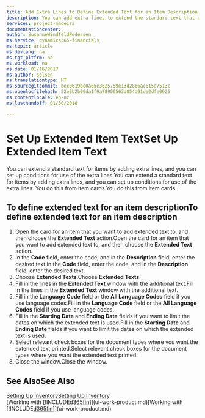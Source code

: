 ```yaml
---
title: Add Extra Lines to Define Extended Text for an Item Description | Microsoft Docs
description: You can add extra lines to extend the standard text that describes an item.
services: project-madeira
documentationcenter: 
author: SusanneWindfeldPedersen
ms.service: dynamics365-financials
ms.topic: article
ms.devlang: na
ms.tgt_pltfrm: na
ms.workload: na
ms.date: 01/16/2017
ms.author: solsen
ms.translationtype: HT
ms.sourcegitcommit: bec0619be0a65e3625759e13d2866ac615d7513c
ms.openlocfilehash: 52e5b2b69da1f9a78906563d054d91de2dfe0925
ms.contentlocale: en-nz
ms.lasthandoff: 01/30/2018

---
```

# <a name="set-up-extended-item-text"></a><span data-ttu-id="6ca5f-103">Set Up Extended Item Text</span><span class="sxs-lookup"><span data-stu-id="6ca5f-103">Set Up Extended Item Text</span></span>
<span data-ttu-id="6ca5f-104">You can extend a standard text for items by adding extra lines, and you can set up conditions for use of the extra lines.</span><span class="sxs-lookup"><span data-stu-id="6ca5f-104">You can extend a standard text for items by adding extra lines, and you can set up conditions for use of the extra lines.</span></span> <span data-ttu-id="6ca5f-105">You do this from item cards.</span><span class="sxs-lookup"><span data-stu-id="6ca5f-105">You do this from item cards.</span></span>

## <a name="to-define-extended-text-for-an-item-description"></a><span data-ttu-id="6ca5f-106">To define extended text for an item description</span><span class="sxs-lookup"><span data-stu-id="6ca5f-106">To define extended text for an item description</span></span>
1. <span data-ttu-id="6ca5f-107">Open the card for an item that you want to add extended text to, and then choose the **Extended Text** action.</span><span class="sxs-lookup"><span data-stu-id="6ca5f-107">Open the card for an item that you want to add extended text to, and then choose the **Extended Text** action.</span></span>
2. <span data-ttu-id="6ca5f-108">In the **Code** field, enter the code, and in the **Description** field, enter the desired text.</span><span class="sxs-lookup"><span data-stu-id="6ca5f-108">In the **Code** field, enter the code, and in the **Description** field, enter the desired text.</span></span>
3. <span data-ttu-id="6ca5f-109">Choose **Extended Texts**.</span><span class="sxs-lookup"><span data-stu-id="6ca5f-109">Choose **Extended Texts**.</span></span>
4. <span data-ttu-id="6ca5f-110">Fill in the lines in the **Extended Text** window with the additional text.</span><span class="sxs-lookup"><span data-stu-id="6ca5f-110">Fill in the lines in the **Extended Text** window with the additional text.</span></span>
5. <span data-ttu-id="6ca5f-111">Fill in the **Language Code** field or the **All Language Codes** field if you use language codes.</span><span class="sxs-lookup"><span data-stu-id="6ca5f-111">Fill in the **Language Code** field or the **All Language Codes** field if you use language codes.</span></span>
6. <span data-ttu-id="6ca5f-112">Fill in the **Starting Date** and **Ending Date** fields if you want to limit the dates on which the extended text is used.</span><span class="sxs-lookup"><span data-stu-id="6ca5f-112">Fill in the **Starting Date** and **Ending Date** fields if you want to limit the dates on which the extended text is used.</span></span>
7. <span data-ttu-id="6ca5f-113">Select relevant check boxes for the document types where you want the extended text printed.</span><span class="sxs-lookup"><span data-stu-id="6ca5f-113">Select relevant check boxes for the document types where you want the extended text printed.</span></span>
8. <span data-ttu-id="6ca5f-114">Close the window.</span><span class="sxs-lookup"><span data-stu-id="6ca5f-114">Close the window.</span></span>

## <a name="see-also"></a><span data-ttu-id="6ca5f-115">See Also</span><span class="sxs-lookup"><span data-stu-id="6ca5f-115">See Also</span></span>
[<span data-ttu-id="6ca5f-116">Setting Up Inventory</span><span class="sxs-lookup"><span data-stu-id="6ca5f-116">Setting Up Inventory</span></span>](inventory-setup-inventory.md)  
<span data-ttu-id="6ca5f-117">[Working with [!INCLUDE[d365fin](includes/d365fin_md.md)]](ui-work-product.md)</span><span class="sxs-lookup"><span data-stu-id="6ca5f-117">[Working with [!INCLUDE[d365fin](includes/d365fin_md.md)]](ui-work-product.md)</span></span>

